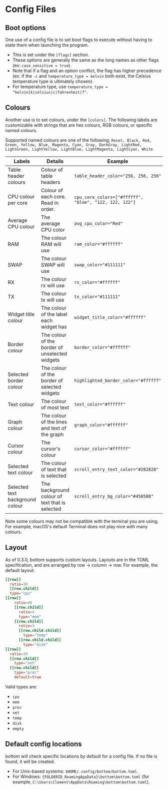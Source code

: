 # Config Files

## Boot options

One use of a config file is to set boot flags to execute without having to state them when launching the program.

- This is set under the `[flags]` section.
- These options are generally the same as the long names as other flags (ex: `case_sensitive = true`).
- Note that if a flag and an option conflict, the flag has higher precedence (ex: if the `-c` and `temperature_type = kelvin` both exist, the Celsius temperature type is ultimately chosen).
- For temperature type, use `temperature_type = "kelvin|k|celsius|c|fahrenheit|f"`.

## Colours

Another use is to set colours, under the `[colors]`. The following labels are customizable with strings that are hex colours, RGB colours, or specific named colours.

Supported named colours are one of the following: `Reset, Black, Red, Green, Yellow, Blue, Magenta, Cyan, Gray, DarkGray, LightRed, LightGreen, LightYellow, LightBlue, LightMagenta, LightCyan, White`

| Labels                          | Details                                        | Example                                                |
| ------------------------------- | ---------------------------------------------- | ------------------------------------------------------ |
| Table header colours            | Colour of table headers                        | `table_header_color="256, 256, 256"`                   |
| CPU colour per core             | Colour of each core. Read in order.            | `cpu_core_colors=["#ffffff", "blue", "122, 122, 122"]` |
| Average CPU colour              | The average CPU color                          | `avg_cpu_color="Red"`                                  |
| RAM                             | The colour RAM will use                        | `ram_color="#ffffff"`                                  |
| SWAP                            | The colour SWAP will use                       | `swap_color="#111111"`                                 |
| RX                              | The colour rx will use                         | `rx_color="#ffffff"`                                   |
| TX                              | The colour tx will use                         | `tx_color="#111111"`                                   |
| Widget title colour             | The colour of the label each widget has        | `widget_title_color="#ffffff"`                         |
| Border colour                   | The colour of the border of unselected widgets | `border_color="#ffffff"`                               |
| Selected border colour          | The colour of the border of selected widgets   | `highlighted_border_color="#ffffff"`                   |
| Text colour                     | The colour of most text                        | `text_color="#ffffff"`                                 |
| Graph colour                    | The colour of the lines and text of the graph  | `graph_color="#ffffff"`                                |
| Cursor colour                   | The cursor's colour                            | `cursor_color="#ffffff"`                               |
| Selected text colour            | The colour of text that is selected            | `scroll_entry_text_color="#282828"`                    |
| Selected text background colour | The background colour of text that is selected | `scroll_entry_bg_color="#458588"`                      |

Note some colours may not be compatible with the terminal you are using. For example, macOS's default Terminal does not play nice with many colours.

## Layout

As of 0.3.0, bottom supports custom layouts. Layouts are in the TOML specification, and are arranged by row -> column -> row. For example, the default layout:

```toml
[[row]]
  ratio=30
  [[row.child]]
  type="cpu"
[[row]]
    ratio=40
    [[row.child]]
      ratio=4
      type="mem"
    [[row.child]]
      ratio=3
      [[row.child.child]]
        type="temp"
      [[row.child.child]]
        type="disk"
[[row]]
  ratio=30
  [[row.child]]
    type="net"
  [[row.child]]
    type="proc"
    default=true
```

Valid types are:

- `cpu`
- `mem`
- `proc`
- `net`
- `temp`
- `disk`
- `empty`

## Default config locations

bottom will check specific locations by default for a config file. If no file is found, it will be created.

- For Unix-based systems: `$HOME/.config/bottom/bottom.toml`.
- For Windows: `{FOLDERID_RoamingAppData}\bottom\bottom.toml` (for example, `C:\Users\Clement\AppData\Roaming\bottom\bottom.toml`).
